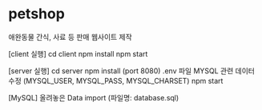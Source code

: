 # petshop
애완동물 간식, 사료 등 판매 웹사이트 제작

[client 실행]
cd client
npm install
npm start

[server 실행]
cd server
npm install (port 8080)
.env 파일 MYSQL 관련 데이터 수정 (MYSQL_USER, MYSQL_PASS, MYSQL_CHARSET)
npm start

[MySQL]
올려놓은 Data import (파일명: database.sql)
